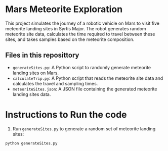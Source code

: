 # Mars Meteorite Exploration

This project simulates the journey of a robotic vehicle on Mars to visit five
meteorite landing sites in Syrtis Major. The robot generates random meteorite 
site data, calculates the time required to travel between these sites, and takes
samples based on the meteorite composition.

## Files in this reposittory
- `generateSites.py`: A Python script to randomly generate meteorite landing sites on Mars.
- `calculateTrip.py`: A Python script that reads the meteorite site data and calculates the
travel and sampling times. 
- `meteoriteSites.json`: A JSON file containing the generated meteorite landing sites data.

# Instructions to Run the code

1. Run `generateSites.py` to generate a random set of meteorite landing sites:
```bash 
python generateSites.py
